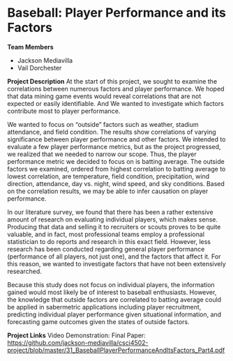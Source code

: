 # Baseball: Player Performance and its Factors

**Team Members**
* Jackson Mediavilla
* Vail Dorchester

**Project Description**
At the start of this project, we sought to examine the correlations between numerous factors and player performance. We hoped that data mining game events would reveal correlations that are not expected or easily identifiable. And We wanted to investigate which factors contribute most to player performance.

We wanted to focus on “outside” factors such as weather, stadium attendance, and field condition. The results show correlations of varying significance between player performance and other factors. We intended to evaluate a few player performance metrics, but as the project progressed, we realized that we needed to narrow our scope. Thus, the player performance metric we decided to focus on is batting average. The outside factors we examined, ordered from highest correlation to batting average to lowest correlation, are temperature, field condition, precipitation, wind direction, attendance, day vs. night, wind speed, and sky conditions. Based on the correlation results, we may be able to infer causation on player performance. 

In our literature survey, we found that there has been a rather extensive amount of research on evaluating individual players, which makes sense. Producing that data and selling it to recruiters or scouts proves to be quite valuable, and in fact, most professional teams employ a professional statistician to do reports and research in this exact field. However, less research has been conducted regarding general player performance (performance of all players, not just one), and the factors that affect it. For this reason, we wanted to investigate factors that have not been extensively researched. 

Because this study does not focus on individual players, the information gained would most likely be of interest to baseball enthusiasts. However, the knowledge that outside factors are correlated to batting average could be applied in sabermetric applications including player recruitment, predicting individual player performance given situational information, and forecasting game outcomes given the states of outside factors.

**Project Links**
Video Demonstration:
Final Paper: https://github.com/jackson-mediavilla/csci4502-project/blob/master/31_BaseballPlayerPerformanceAndItsFactors_Part4.pdf